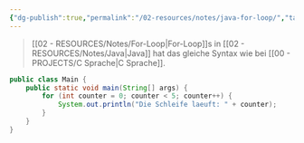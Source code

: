 ```yaml
---
{"dg-publish":true,"permalink":"/02-resources/notes/java-for-loop/","tags":["informatik/programmierung/sprachen/java"],"noteIcon":"","updated":"2025-09-27T01:32:44.776+02:00"}
---
```


>[[02 - RESOURCES/Notes/For-Loop\|For-Loop]]s in [[02 - RESOURCES/Notes/Java\|Java]] hat das gleiche Syntax wie bei [[00 - PROJECTS/C Sprache\|C Sprache]].

```java
public class Main {
    public static void main(String[] args) {
        for (int counter = 0; counter < 5; counter++) {
            System.out.println("Die Schleife laeuft: " + counter);
        }
    }
}
```